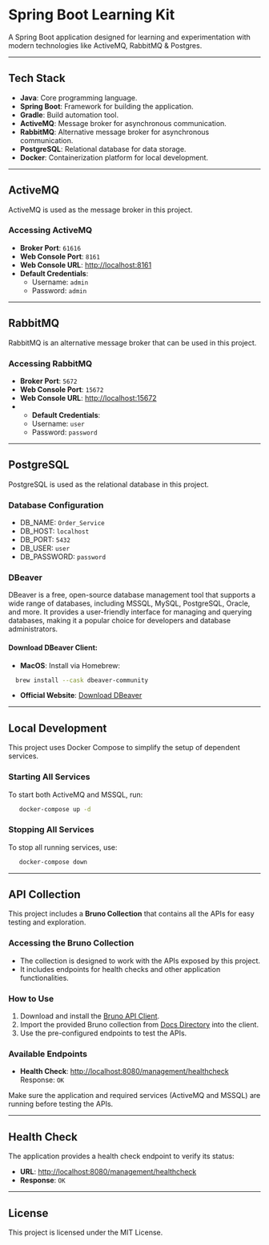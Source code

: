 # Spring Boot Learning Kit

A Spring Boot application designed for learning and experimentation with modern technologies like ActiveMQ, RabbitMQ & Postgres.

---

## **Tech Stack**
- **Java**: Core programming language.
- **Spring Boot**: Framework for building the application.
- **Gradle**: Build automation tool.
- **ActiveMQ**: Message broker for asynchronous communication.
- **RabbitMQ**: Alternative message broker for asynchronous communication.
- **PostgreSQL**: Relational database for data storage.
- **Docker**: Containerization platform for local development.

---

## **ActiveMQ**
ActiveMQ is used as the message broker in this project.

### **Accessing ActiveMQ**
- **Broker Port**: `61616`
- **Web Console Port**: `8161`
- **Web Console URL**: [http://localhost:8161](http://localhost:8161)
- **Default Credentials**:
    - Username: `admin`
    - Password: `admin`

---

## **RabbitMQ**
RabbitMQ is an alternative message broker that can be used in this project.
### **Accessing RabbitMQ**
- **Broker Port**: `5672`
- **Web Console Port**: `15672`
- **Web Console URL**: [http://localhost:15672](http://localhost:15672)
- - **Default Credentials**:
  - Username: `user`
  - Password: `password`

---

## **PostgreSQL**
PostgreSQL is used as the relational database in this project.

### **Database Configuration**
- DB_NAME: `Order_Service`
- DB_HOST: `localhost`
- DB_PORT: `5432`
- DB_USER: `user`
- DB_PASSWORD: `password`

### **DBeaver**

DBeaver is a free, open-source database management tool that supports a wide range of databases, including MSSQL, MySQL,
PostgreSQL, Oracle, and more. It provides a user-friendly interface for managing and querying databases, making it a 
popular choice for developers and database administrators.

#### **Download DBeaver Client**:
- **MacOS**: Install via Homebrew:
```bash
  brew install --cask dbeaver-community
  ```
- **Official Website**: [Download DBeaver](https://dbeaver.io/download/)

---

## **Local Development**
This project uses Docker Compose to simplify the setup of dependent services.

### **Starting All Services**
To start both ActiveMQ and MSSQL, run:
```bash
   docker-compose up -d
```

### **Stopping All Services**
To stop all running services, use:
```bash
   docker-compose down
```

---

## **API Collection**
This project includes a **Bruno Collection** that contains all the APIs for easy testing and exploration.

### **Accessing the Bruno Collection**
- The collection is designed to work with the APIs exposed by this project.
- It includes endpoints for health checks and other application functionalities.

### **How to Use**
1. Download and install the [Bruno API Client](https://www.usebruno.com/).
2. Import the provided Bruno collection from [Docs Directory](docs/SpringBoot%20Learning%20Kit%20-%20APIs) into the client.
3. Use the pre-configured endpoints to test the APIs.

### **Available Endpoints**
- **Health Check**: [http://localhost:8080/management/healthcheck](http://localhost:8080/management/healthcheck)  
  Response: `OK`

Make sure the application and required services (ActiveMQ and MSSQL) are running before testing the APIs.

---

## **Health Check**
The application provides a health check endpoint to verify its status:
- **URL**: [http://localhost:8080/management/healthcheck](http://localhost:8080/management/healthcheck)
- **Response**: `OK`

---

## **License**
This project is licensed under the MIT License.